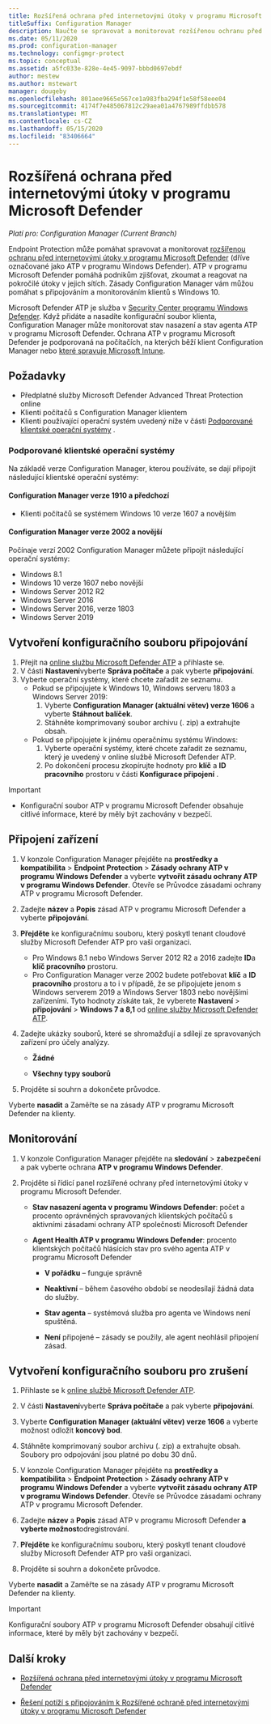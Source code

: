 ```yaml
---
title: Rozšířená ochrana před internetovými útoky v programu Microsoft Defender
titleSuffix: Configuration Manager
description: Naučte se spravovat a monitorovat rozšířenou ochranu před internetovými útoky v programu Microsoft Defender, novou službu, která pomáhá podnikům reagovat na pokročilé útoky.
ms.date: 05/11/2020
ms.prod: configuration-manager
ms.technology: configmgr-protect
ms.topic: conceptual
ms.assetid: a5fc033e-828e-4e45-9097-bbbd0697ebdf
author: mestew
ms.author: mstewart
manager: dougeby
ms.openlocfilehash: 801aee9665e567ce1a983fba294f1e58f58eee04
ms.sourcegitcommit: 4174f7e485067812c29aea01a4767989ffdbb578
ms.translationtype: MT
ms.contentlocale: cs-CZ
ms.lasthandoff: 05/15/2020
ms.locfileid: "83406664"
---
```

# <a name="microsoft-defender-advanced-threat-protection"></a>Rozšířená ochrana před internetovými útoky v programu Microsoft Defender

*Platí pro: Configuration Manager (Current Branch)*

Endpoint Protection může pomáhat spravovat a monitorovat [rozšířenou ochranu před internetovými útoky v programu Microsoft Defender](https://docs.microsoft.com/windows/security/threat-protection/microsoft-defender-atp/microsoft-defender-advanced-threat-protection) (dříve označované jako ATP v programu Windows Defender). ATP v programu Microsoft Defender pomáhá podnikům zjišťovat, zkoumat a reagovat na pokročilé útoky v jejich sítích. Zásady Configuration Manager vám můžou pomáhat s připojováním a monitorováním klientů s Windows 10.

Microsoft Defender ATP je služba v [Security Center programu Windows Defender](https://securitycenter.windows.com). Když přidáte a nasadíte konfigurační soubor klienta, Configuration Manager může monitorovat stav nasazení a stav agenta ATP v programu Microsoft Defender. Ochrana ATP v programu Microsoft Defender je podporovaná na počítačích, na kterých běží klient Configuration Manager nebo [které spravuje Microsoft Intune](https://docs.microsoft.com/intune/protect/advanced-threat-protection).

## <a name="prerequisites"></a>Požadavky

- Předplatné služby Microsoft Defender Advanced Threat Protection online  
- Klienti počítačů s Configuration Manager klientem
- Klienti používající operační systém uvedený níže v části [Podporované klientské operační systémy](#bkmk_os) .

### <a name="supported-client-operating-systems"></a><a name="bkmk_os"></a>Podporované klientské operační systémy
Na základě verze Configuration Manager, kterou používáte, se dají připojit následující klientské operační systémy:

#### <a name="configuration-manager-version-1910-and-prior"></a>Configuration Manager verze 1910 a předchozí

- Klienti počítačů se systémem Windows 10 verze 1607 a novějším

#### <a name="configuration-manager-version-2002-and-later"></a>Configuration Manager verze 2002 a novější
<!--5229962-->
Počínaje verzí 2002 Configuration Manager můžete připojit následující operační systémy:

- Windows 8.1
- Windows 10 verze 1607 nebo novější
- Windows Server 2012 R2
- Windows Server 2016
- Windows Server 2016, verze 1803
- Windows Server 2019

## <a name="create-an-onboarding-configuration-file"></a>Vytvoření konfiguračního souboru připojování

1. Přejít na [online službu Microsoft Defender ATP](https://securitycenter.windows.com/) a přihlaste se.
1. V části **Nastavení**vyberte **Správa počítače** a pak vyberte **připojování**.
1. Vyberte operační systémy, které chcete zařadit ze seznamu.
   - Pokud se připojujete k Windows 10, Windows serveru 1803 a Windows Server 2019:
      1. Vyberte **Configuration Manager (aktuální větev) verze 1606** a vyberte **Stáhnout balíček**.
      1. Stáhněte komprimovaný soubor archivu (. zip) a extrahujte obsah.
   - Pokud se připojujete k jinému operačnímu systému Windows:
      1. Vyberte operační systémy, které chcete zařadit ze seznamu, který je uvedený v online službě Microsoft Defender ATP.
      1. Po dokončení procesu zkopírujte hodnoty pro **klíč** a **ID pracovního** prostoru v části **Konfigurace připojení** .

> [!IMPORTANT]
> - Konfigurační soubor ATP v programu Microsoft Defender obsahuje citlivé informace, které by měly být zachovány v bezpečí.

## <a name="onboard-devices"></a>Připojení zařízení

1. V konzole Configuration Manager přejděte na **prostředky a kompatibilita**  >  **Endpoint Protection**  >  **Zásady ochrany ATP v programu Windows Defender** a vyberte **vytvořit zásadu ochrany ATP v programu Windows Defender**. Otevře se Průvodce zásadami ochrany ATP v programu Microsoft Defender.  
1. Zadejte **název** a **Popis** zásad ATP v programu Microsoft Defender a vyberte **připojování**.
1. **Přejděte** ke konfiguračnímu souboru, který poskytl tenant cloudové služby Microsoft Defender ATP pro vaši organizaci.
   - Pro Windows 8.1 nebo Windows Server 2012 R2 a 2016 zadejte **ID**a **klíč pracovního** prostoru.
   - Pro Configuration Manager verze 2002 budete potřebovat **klíč** a **ID pracovního** prostoru a to i v případě, že se připojujete jenom s Windows serverem 2019 a Windows Server 1803 nebo novějšími zařízeními. Tyto hodnoty získáte tak, že vyberete **Nastavení**  >  **připojování**  >  **Windows 7 a 8,1** od [online služby Microsoft Defender ATP](https://securitycenter.windows.com/). <!--7054188-->
1. Zadejte ukázky souborů, které se shromažďují a sdílejí ze spravovaných zařízení pro účely analýzy.  

   - **Žádné**

   - **Všechny typy souborů**  
1. Projděte si souhrn a dokončete průvodce.  

Vyberte **nasadit** a Zaměřte se na zásady ATP v programu Microsoft Defender na klienty.

## <a name="monitor"></a>Monitorování

1. V konzole Configuration Manager přejděte na **sledování**  >  **zabezpečení** a pak vyberte ochrana **ATP v programu Windows Defender**.  

1. Projděte si řídicí panel rozšířené ochrany před internetovými útoky v programu Microsoft Defender.  

    - **Stav nasazení agenta v programu Windows Defender**: počet a procento oprávněných spravovaných klientských počítačů s aktivními zásadami ochrany ATP společnosti Microsoft Defender  

    - **Agent Health ATP v programu Windows Defender**: procento klientských počítačů hlásících stav pro svého agenta ATP v programu Microsoft Defender  

        - **V pořádku** – funguje správně  

        - **Neaktivní** – během časového období se neodesílají žádná data do služby.  

        - **Stav agenta** – systémová služba pro agenta ve Windows není spuštěná.  

        - **Není** připojené – zásady se použily, ale agent neohlásil připojení zásad.  

## <a name="create-an-offboarding-configuration-file"></a>Vytvoření konfiguračního souboru pro zrušení  

1. Přihlaste se k [online službě Microsoft Defender ATP](https://securitycenter.windows.com/).

1. V části **Nastavení**vyberte **Správa počítače** a pak vyberte **připojování**.  

1. Vyberte **Configuration Manager (aktuální větev) verze 1606** a vyberte možnost odložit **koncový bod**.  

1. Stáhněte komprimovaný soubor archivu (. zip) a extrahujte obsah. Soubory pro odpojování jsou platné po dobu 30 dnů.

1. V konzole Configuration Manager přejděte na **prostředky a kompatibilita**  >  **Endpoint Protection**  >  **Zásady ochrany ATP v programu Windows Defender** a vyberte **vytvořit zásadu ochrany ATP v programu Windows Defender**. Otevře se Průvodce zásadami ochrany ATP v programu Microsoft Defender.  

1. Zadejte **název** a **Popis** zásad ATP v programu Microsoft Defender **a vyberte možnost**odregistrování.

1. **Přejděte** ke konfiguračnímu souboru, který poskytl tenant cloudové služby Microsoft Defender ATP pro vaši organizaci.

1. Projděte si souhrn a dokončete průvodce.  

Vyberte **nasadit** a Zaměřte se na zásady ATP v programu Microsoft Defender na klienty.  

> [!IMPORTANT]
> Konfigurační soubory ATP v programu Microsoft Defender obsahují citlivé informace, které by měly být zachovány v bezpečí.

## <a name="next-steps"></a>Další kroky

- [Rozšířená ochrana před internetovými útoky v programu Microsoft Defender](https://docs.microsoft.com/windows/security/threat-protection/microsoft-defender-atp/microsoft-defender-advanced-threat-protection)

- [Řešení potíží s připojováním k Rozšířené ochraně před internetovými útoky v programu Microsoft Defender](https://docs.microsoft.com/windows/security/threat-protection/microsoft-defender-atp/troubleshoot-onboarding)
